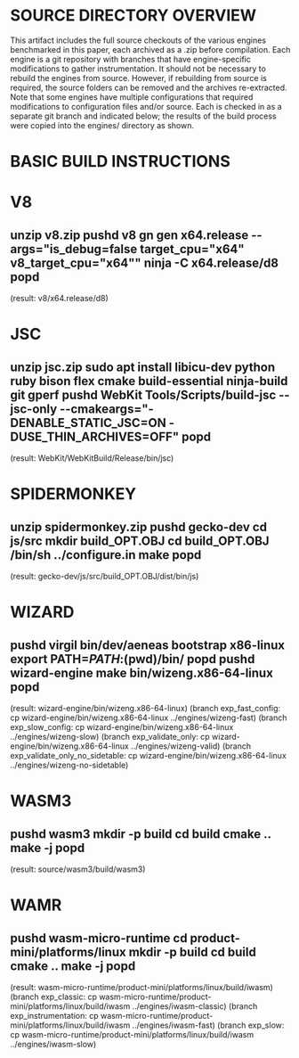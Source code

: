 # SOURCE DIRECTORY OVERVIEW

This artifact includes the full source checkouts of the various engines benchmarked in this paper,
each archived as a .zip before compilation.
Each engine is a git repository with branches that have engine-specific modifications to gather instrumentation.
It should not be necessary to rebuild the engines from source.
However, if rebuilding from source is required, the source folders can be removed and the archives re-extracted.
Note that some engines have multiple configurations that required modifications to configuration files and/or source.
Each is checked in as a separate git branch and indicated below; the results of the build process were copied
into the engines/ directory as shown.


# BASIC BUILD INSTRUCTIONS

V8
==============
unzip v8.zip
pushd v8
gn gen x64.release --args="is_debug=false target_cpu=\"x64\" v8_target_cpu=\"x64\""
ninja -C x64.release/d8
popd
--------------
(result: v8/x64.release/d8)


JSC
==============
unzip jsc.zip
sudo apt install libicu-dev python ruby bison flex cmake build-essential ninja-build git gperf
pushd WebKit
Tools/Scripts/build-jsc --jsc-only --cmakeargs="-DENABLE_STATIC_JSC=ON -DUSE_THIN_ARCHIVES=OFF"
popd
--------------
(result: WebKit/WebKitBuild/Release/bin/jsc)


SPIDERMONKEY
==============
unzip spidermonkey.zip
pushd gecko-dev
cd js/src
mkdir build_OPT.OBJ
cd build_OPT.OBJ
/bin/sh ../configure.in
make
popd
--------------
(result: gecko-dev/js/src/build_OPT.OBJ/dist/bin/js)


WIZARD
==============
pushd virgil
bin/dev/aeneas bootstrap x86-linux
export PATH=$PATH:$(pwd)/bin/
popd
pushd wizard-engine
make bin/wizeng.x86-64-linux
popd
--------------
(result: wizard-engine/bin/wizeng.x86-64-linux)
(branch exp_fast_config:                        cp wizard-engine/bin/wizeng.x86-64-linux ../engines/wizeng-fast)
(branch exp_slow_config:                        cp wizard-engine/bin/wizeng.x86-64-linux ../engines/wizeng-slow)
(branch exp_validate_only:                      cp wizard-engine/bin/wizeng.x86-64-linux ../engines/wizeng-valid)
(branch exp_validate_only_no_sidetable:         cp wizard-engine/bin/wizeng.x86-64-linux ../engines/wizeng-no-sidetable)


WASM3
==============
pushd wasm3
mkdir -p build
cd build
cmake ..
make -j
popd
--------------
(result: source/wasm3/build/wasm3)


WAMR
==============
pushd wasm-micro-runtime
cd product-mini/platforms/linux
mkdir -p build
cd build
cmake ..
make -j
popd
--------------
(result: wasm-micro-runtime/product-mini/platforms/linux/build/iwasm)
(branch exp_classic:            cp wasm-micro-runtime/product-mini/platforms/linux/build/iwasm ../engines/iwasm-classic)
(branch exp_instrumentation:    cp wasm-micro-runtime/product-mini/platforms/linux/build/iwasm ../engines/iwasm-fast)
(branch exp_slow:               cp wasm-micro-runtime/product-mini/platforms/linux/build/iwasm ../engines/iwasm-slow)
